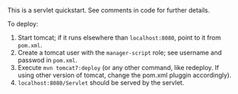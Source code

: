 This is a servlet quickstart. See comments in code for further details.

To deploy:

1) Start tomcat; if it runs elsewhere than `localhost:8080`, point to it from `pom.xml`.
2) Create a tomcat user with the `manager-script` role; see username and passwod in `pom.xml`.
3) Execute `mvn tomcat7:deploy` (or any other command, like redeploy. If using other version of tomcat, change the pom.xml pluggin accordingly).
4) `localhost:8080/Servlet` should be served by the servlet.
